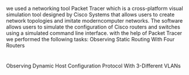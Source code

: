we used a networking tool Packet Tracer which is a cross-platform visual simulation tool designed by Cisco Systems that allows users to create network topologies and imitate moderncomputer networks. The software allows users to simulate the
configuration of Cisco routers and switches using a simulated command line interface.
with the help of Packet Tracer we performed the following tasks:
Observing Static Routing With Four Routers
#
Observing Dynamic Host Configuration Protocol With 3-Different VLANs
